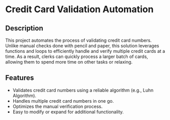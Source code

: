 # Credit Card Validation Automation

## Description
This project automates the process of validating credit card numbers. Unlike manual checks done with pencil and paper, 
this solution leverages functions and loops to efficiently handle and verify multiple credit cards at a time. As a result, 
clerks can quickly process a larger batch of cards, allowing them to spend more time on other tasks or relaxing.

## Features
- Validates credit card numbers using a reliable algorithm (e.g., Luhn Algorithm).
- Handles multiple credit card numbers in one go.
- Optimizes the manual verification process.
- Easy to modify or expand for additional functionality.

